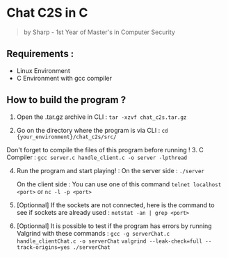 # Chat C2S in C 
> by Sharp - 1st Year of Master's in Computer Security

## Requirements :

* Linux Environment
* C Environment with gcc compiler

## How to build the program ?

1. Open the .tar.gz archive in CLI :
    ```tar -xzvf chat_c2s.tar.gz```

2. Go on the directory where the program is via CLI :
    ```cd {your_environment}/chat_c2s/src/```

Don't forget to compile the files of this program before running !
3. C Compiler :
    ```gcc server.c handle_client.c -o server -lpthread```

4. Run the program and start playing! :
    On the server side :
    ```./server```
    
    On the client side :
    You can use one of this command ```telnet localhost <port>``` or ```nc -l -p <port>```

5. [Optionnal] If the sockets are not connected, here is the command to see if sockets are already used :
    ```netstat -an | grep <port>```

6. [Optionnal] It is possible to test if the program has errors by running Valgrind with these commands :
    ```gcc -g serverChat.c handle_clientChat.c -o serverChat```
    ```valgrind --leak-check=full --track-origins=yes ./serverChat```
